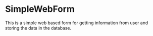 # SimpleWebForm
This is a simple web based form for getting information from user and storing the data in the database. 
